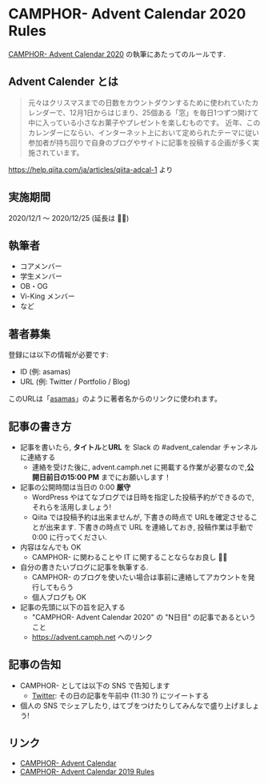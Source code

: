 # CAMPHOR- Advent Calendar 2020 Rules

[CAMPHOR- Advent Calendar 2020](https://advent.camph.net) の執筆にあたってのルールです.

## Advent Calender とは
> 元々はクリスマスまでの日数をカウントダウンするために使われていたカレンダーで、12月1日からはじまり、25個ある「窓」を毎日1つずつ開けて中に入っている小さなお菓子やプレゼントを楽しむものです。 近年、このカレンダーにならい、インターネット上において定められたテーマに従い参加者が持ち回りで自身のブログやサイトに記事を投稿する企画が多く実施されています。

https://help.qiita.com/ja/articles/qiita-adcal-1 より

## 実施期間
2020/12/1 〜 2020/12/25 (延長は :ok_woman:)

## 執筆者
- コアメンバー
- 学生メンバー
- OB・OG
- Vi-King メンバー
- など

## 著者募集

登録には以下の情報が必要です:
- ID (例: asamas)
- URL (例: Twitter / Portfolio / Blog)

このURLは「[asamas](https://twitter.com/asamas95)」のように著者名からのリンクに使われます。

## 記事の書き方
- 記事を書いたら, **タイトル**と**URL** を Slack の #advent_calendar チャンネルに連絡する
  - 連絡を受けた後に, advent.camph.net に掲載する作業が必要なので,**公開日前日の15:00 PM** までにお願いします！
- 記事の公開時間は当日の 0:00 **厳守**
  - WordPress やはてなブログでは日時を指定した投稿予約ができるので, それらを活用しましょう!
  - Qiita では投稿予約は出来ませんが, 下書きの時点で URLを確定させることが出来ます. 下書きの時点で URL を連絡しておき, 投稿作業は手動で 0:00 に行ってください.
- 内容はなんでも OK
  - CAMPHOR- に関わることや IT に関することならなお良し :ok_woman:
- 自分の書きたいブログに記事を執筆する.
  - CAMPHOR- のブログを使いたい場合は事前に連絡してアカウントを発行してもらう
  - 個人ブログも OK
- 記事の先頭に以下の旨を記入する
  - "CAMPHOR- Advent Calendar 2020" の "N日目" の記事であるということ
  - https://advent.camph.net へのリンク

## 記事の告知
- CAMPHOR- としては以下の SNS で告知します
  - [Twitter](https://twitter.com/CamphorKyoto): その日の記事を午前中 (11:30 ?) にツイートする
- 個人の SNS でシェアしたり, はてブをつけたりしてみんなで盛り上げましょう!

## リンク
- [CAMPHOR- Advent Calendar](https://advent.camph.net) 
- [CAMPHOR- Advent Calendar 2019 Rules](https://gist.github.com/p1ass/00e1d9ca88d40002f8d9dbeef2be0f35)